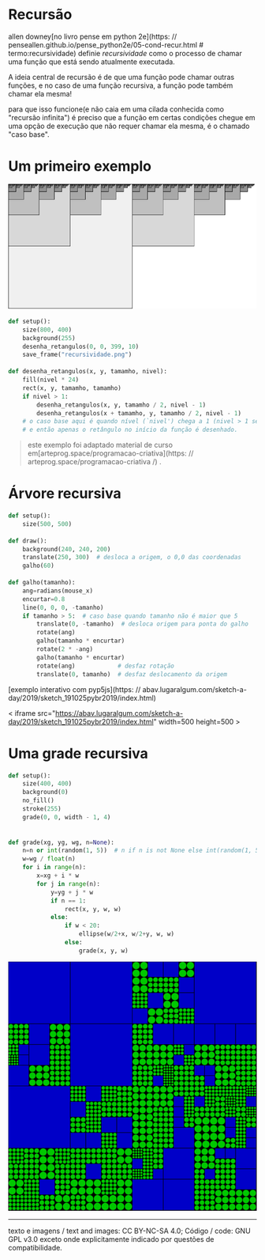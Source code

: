 # Recursão

allen downey[no livro pense em python 2e](https: // penseallen.github.io/pense_python2e/05-cond-recur.html  # termo:recursividade) definie *recursividade* como o processo de chamar uma função que está sendo atualmente executada.

A ideia central de recursão é de que uma função pode chamar outras funções, e no caso de uma função recursiva, a função pode também chamar ela mesma!

para que isso funcione(e não caia em uma cilada conhecida como "recursão infinita") é preciso que a função em certas condições chegue em uma opção de execução que não requer chamar ela mesma, é o chamado "caso base".

# Um primeiro exemplo

![imagem1](assets/recursividade.png)

```python
def setup():
    size(800, 400)
    background(255)
    desenha_retangulos(0, 0, 399, 10)
    save_frame("recursividade.png")

def desenha_retangulos(x, y, tamamho, nivel):
    fill(nivel * 24)
    rect(x, y, tamamho, tamamho)
    if nivel > 1:
        desenha_retangulos(x, y, tamamho / 2, nivel - 1)
        desenha_retangulos(x + tamamho, y, tamamho / 2, nivel - 1)
    # o caso base aqui é quando nível (`nivel') chega a 1 (nivel > 1 se torna falso)
    # e então apenas o retângulo no início da função é desenhado.
```

> este exemplo foi adaptado material de curso em[arteprog.space/programacao-criativa](https: // arteprog.space/programacao-criativa /) .


# Árvore recursiva

```python
def setup():
    size(500, 500)

def draw():
    background(240, 240, 200)
    translate(250, 300)  # desloca a origem, o 0,0 das coordenadas
    galho(60)

def galho(tamanho):
    ang=radians(mouse_x)
    encurtar=0.8
    line(0, 0, 0, -tamanho)
    if tamanho > 5:  # caso base quando tamanho não é maior que 5
        translate(0, -tamanho)  # desloca origem para ponta do galho
        rotate(ang)
        galho(tamanho * encurtar)
        rotate(2 * -ang)
        galho(tamanho * encurtar)
        rotate(ang)            # desfaz rotação
        translate(0, tamanho)  # desfaz deslocamento da origem
```

[exemplo interativo com pyp5js](https: // abav.lugaralgum.com/sketch-a-day/2019/sketch_191025pybr2019/index.html)

< iframe src="https://abav.lugaralgum.com/sketch-a-day/2019/sketch_191025pybr2019/index.html" width=500 height=500 > </iframe >


# Uma grade recursiva

```python
def setup():
    size(400, 400)
    background(0)
    no_fill()
    stroke(255)
    grade(0, 0, width - 1, 4)


def grade(xg, yg, wg, n=None):
    n=n or int(random(1, 5))  # n if n is not None else int(random(1, 5))
    w=wg / float(n)
    for i in range(n):
        x=xg + i * w
        for j in range(n):
            y=yg + j * w
            if n == 1:
                rect(x, y, w, w)
            else:
                if w < 20:
                    ellipse(w/2+x, w/2+y, w, w)
                else:
                    grade(x, y, w)
```

![](assets/grade_recursiva.png)


- --
texto e imagens / text and images: CC BY-NC-SA 4.0; Código / code: GNU GPL v3.0 exceto onde explicitamente indicado por questões de compatibilidade.

